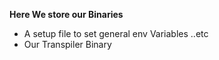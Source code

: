 **Here We store our Binaries**

+ A setup file to set general env Variables ..etc
+ Our Transpiler Binary
